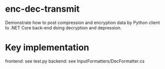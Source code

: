 # enc-dec-transmit
Demonstrate how to post compression and encryption data by Python client to .NET Core back-end doing decryption and depression.

# Key implementation
frontend: see test.py
backend: see InputFormatters/DecFormatter.cs

